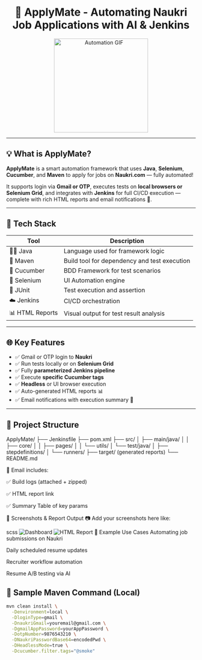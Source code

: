 <h1 align="center">🚀 ApplyMate - Automating Naukri Job Applications with AI & Jenkins</h1>

<p align="center">
  <img src="https://media.giphy.com/media/UQYRxVkF0qRPVJzpV0/giphy.gif" width="250" alt="Automation GIF">
</p>

---

## 💡 What is ApplyMate?

**ApplyMate** is a smart automation framework that uses **Java**, **Selenium**, **Cucumber**, and **Maven** to apply for jobs on **Naukri.com** — fully automated!

It supports login via **Gmail or OTP**, executes tests on **local browsers or Selenium Grid**, and integrates with **Jenkins** for full CI/CD execution — complete with rich HTML reports and email notifications 📩.

---

## 🔧 Tech Stack

| Tool         | Description                                 |
|--------------|---------------------------------------------|
| 🧑‍💻 Java       | Language used for framework logic           |
| 🔨 Maven      | Build tool for dependency and test execution|
| 🧪 Cucumber   | BDD Framework for test scenarios            |
| 🧪 Selenium   | UI Automation engine                        |
| 🧪 JUnit      | Test execution and assertion                |
| ☁️ Jenkins    | CI/CD orchestration                         |
| 📊 HTML Reports | Visual output for test result analysis    |

---

## 🌐 Key Features

- ✅ Gmail or OTP login to **Naukri**
- ✅ Run tests locally or on **Selenium Grid**
- ✅ Fully **parameterized Jenkins pipeline**
- ✅ Execute **specific Cucumber tags**
- ✅ **Headless** or UI browser execution
- ✅ Auto-generated HTML reports 📊
- ✅ Email notifications with execution summary 📨

---

## 📁 Project Structure

ApplyMate/
├── Jenkinsfile
├── pom.xml
├── src/
│ ├── main/java/
│ │ ├── core/
│ │ ├── pages/
│ │ └── utils/
│ └── test/java/
│ ├── stepdefinitions/
│ └── runners/
├── target/ (generated reports)
└── README.md



📎 Email includes:

✅ Build logs (attached + zipped)

✅ HTML report link

✅ Summary Table of key params

📸 Screenshots & Report Output
📷 Add your screenshots here like:

scss
![Dashboard](assets/dashboard.png)
![HTML Report](assets/cucumber-report.png)
🤖 Example Use Cases
Automating job submissions on Naukri

Daily scheduled resume updates

Recruiter workflow automation

Resume A/B testing via AI

## 🧪 Sample Maven Command (Local)


```bash
mvn clean install \
  -Denvironment=local \
  -DloginType=gmail \
  -DnaukriGmail=youremail@gmail.com \
  -DgmailAppPassword=yourAppPassword \
  -DotpNumber=9876543210 \
  -DNaukriPasswordBase64=encodedPwd \
  -DHeadlessMode=true \
  -Dcucumber.filter.tags="@smoke"



